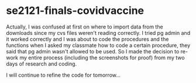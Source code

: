 # se2121-finals-covidvaccine

Actually, I was confused at first on where to import data from the downloads since my cvs files weren't reading correctly. I tried pg admin and it worked correctly and I was about to code the procedures and the functions when I asked my classmate how to code a certain procedure, they said that pg admin wasn't allowed to be used. So I made the decision to re-work my entire process (including the screenshots for proof) from my two days of research and coding.  

I will continue to refine the code for tomorrow...
